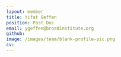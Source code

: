 ```yaml
---
layout: member
title: Yifat Geffen
position: Post Doc
email: ygeffen@broadinstitute.org
github: 
image: /images/team/blank-profile-pic.png
cv:
---
```


